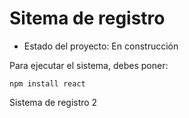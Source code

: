 <h1>Sitema de registro</h1>

- Estado del proyecto: En construcción

Para ejecutar el sistema, debes poner:

 ```npm install react```



Sistema de registro 2
